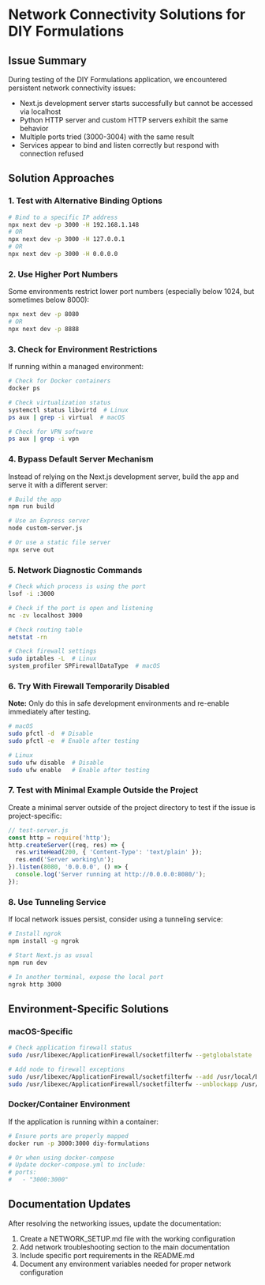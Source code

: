 # Network Connectivity Solutions for DIY Formulations

## Issue Summary

During testing of the DIY Formulations application, we encountered persistent network connectivity issues:

- Next.js development server starts successfully but cannot be accessed via localhost
- Python HTTP server and custom HTTP servers exhibit the same behavior
- Multiple ports tried (3000-3004) with the same result
- Services appear to bind and listen correctly but respond with connection refused

## Solution Approaches

### 1. Test with Alternative Binding Options

```bash
# Bind to a specific IP address
npx next dev -p 3000 -H 192.168.1.148
# OR
npx next dev -p 3000 -H 127.0.0.1 
# OR
npx next dev -p 3000 -H 0.0.0.0
```

### 2. Use Higher Port Numbers

Some environments restrict lower port numbers (especially below 1024, but sometimes below 8000):

```bash
npx next dev -p 8080
# OR
npx next dev -p 8888
```

### 3. Check for Environment Restrictions

If running within a managed environment:

```bash
# Check for Docker containers
docker ps

# Check virtualization status
systemctl status libvirtd  # Linux
ps aux | grep -i virtual  # macOS

# Check for VPN software
ps aux | grep -i vpn
```

### 4. Bypass Default Server Mechanism

Instead of relying on the Next.js development server, build the app and serve it with a different server:

```bash
# Build the app
npm run build

# Use an Express server
node custom-server.js

# Or use a static file server
npx serve out
```

### 5. Network Diagnostic Commands

```bash
# Check which process is using the port
lsof -i :3000

# Check if the port is open and listening
nc -zv localhost 3000

# Check routing table
netstat -rn

# Check firewall settings
sudo iptables -L  # Linux
system_profiler SPFirewallDataType  # macOS
```

### 6. Try With Firewall Temporarily Disabled

**Note:** Only do this in safe development environments and re-enable immediately after testing.

```bash
# macOS
sudo pfctl -d  # Disable
sudo pfctl -e  # Enable after testing

# Linux
sudo ufw disable  # Disable
sudo ufw enable   # Enable after testing
```

### 7. Test with Minimal Example Outside the Project

Create a minimal server outside of the project directory to test if the issue is project-specific:

```javascript
// test-server.js
const http = require('http');
http.createServer((req, res) => {
  res.writeHead(200, { 'Content-Type': 'text/plain' });
  res.end('Server working\n');
}).listen(8080, '0.0.0.0', () => {
  console.log('Server running at http://0.0.0.0:8080/');
});
```

### 8. Use Tunneling Service

If local network issues persist, consider using a tunneling service:

```bash
# Install ngrok
npm install -g ngrok

# Start Next.js as usual
npm run dev

# In another terminal, expose the local port
ngrok http 3000
```

## Environment-Specific Solutions

### macOS-Specific

```bash
# Check application firewall status
sudo /usr/libexec/ApplicationFirewall/socketfilterfw --getglobalstate

# Add node to firewall exceptions
sudo /usr/libexec/ApplicationFirewall/socketfilterfw --add /usr/local/bin/node
sudo /usr/libexec/ApplicationFirewall/socketfilterfw --unblockapp /usr/local/bin/node
```

### Docker/Container Environment

If the application is running within a container:

```bash
# Ensure ports are properly mapped
docker run -p 3000:3000 diy-formulations

# Or when using docker-compose
# Update docker-compose.yml to include:
# ports:
#   - "3000:3000"
```

## Documentation Updates

After resolving the networking issues, update the documentation:

1. Create a NETWORK_SETUP.md file with the working configuration
2. Add network troubleshooting section to the main documentation
3. Include specific port requirements in the README.md
4. Document any environment variables needed for proper network configuration